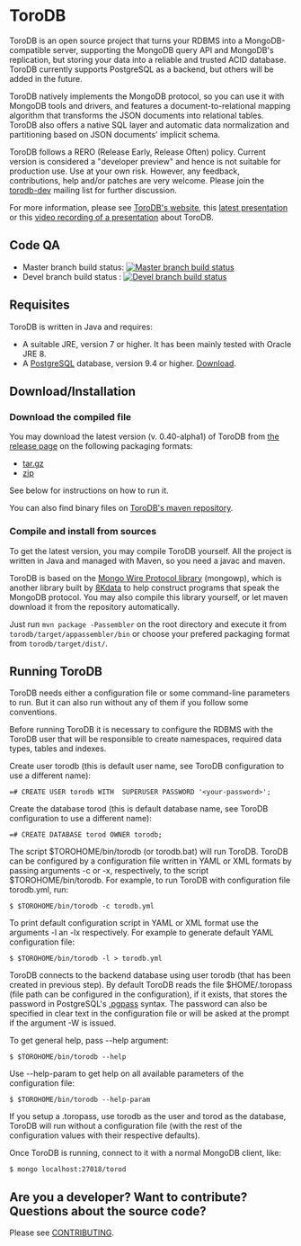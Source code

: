 # ToroDB

ToroDB is an open source project that turns your RDBMS into a
MongoDB-compatible server, supporting the MongoDB query API and
MongoDB's replication, but storing your data into a reliable and trusted
ACID database. ToroDB currently supports PostgreSQL as a backend, but
others will be added in the future.

ToroDB natively implements the MongoDB protocol, so you can use it with
MongoDB tools and drivers, and features a document-to-relational mapping
algorithm that transforms the JSON documents into relational tables.
ToroDB also offers a native SQL layer and automatic data normalization
and partitioning based on JSON documents' implicit schema.

ToroDB follows a RERO (Release Early, Release Often) policy. Current version is
considered a "developer preview" and hence is not suitable for
production use. Use at your own risk. However, any feedback,
contributions, help and/or patches are very welcome. Please join the
[torodb-dev][8] mailing list for further discussion.

For more information, please see [ToroDB's website][1], this 
[latest presentation][7] or this [video recording of a presentation][11] about 
ToroDB.


## Code QA
 * Master branch build status: [![Master branch build status](https://travis-ci.org/torodb/torodb.svg?branch=master)](https://travis-ci.org/torodb/torodb)
 * Devel branch build status :  [![Devel branch build status](https://travis-ci.org/torodb/torodb.svg?branch=devel)](https://travis-ci.org/torodb/torodb)


## Requisites

ToroDB is written in Java and requires:

* A suitable JRE, version 7 or higher. It has been mainly tested with Oracle JRE 8.
* A [PostgreSQL][2] database, version 9.4 or higher. [Download][9].


## Download/Installation

### Download the compiled file

You may download the latest version (v. 0.40-alpha1) of ToroDB from 
[the release page](https://github.com/torodb/torodb/releases/latest) on the 
following packaging formats:
 * [tar.gz](https://github.com/torodb/torodb/archive/v0.40-alpha1.tar.gz)
 * [zip](https://github.com/torodb/torodb/archive/v0.40-alpha1.zip)

See below for instructions on how to run it.

You can also find binary files on [ToroDB's maven repository][3].


### Compile and install from sources

To get the latest version, you may compile ToroDB yourself. All the project is written in Java and managed with Maven, so you need a javac and maven.

ToroDB is based on the [Mongo Wire Protocol library][5] (mongowp), which is another library built by [8Kdata][6] to help construct programs that speak the MongoDB protocol. You may also compile this library yourself, or let maven download it from the repository automatically.

Just run `mvn package -Passembler` on the root directory and execute it from 
`torodb/target/appassembler/bin` or choose your prefered packaging format from
`torodb/target/dist/`.


## Running ToroDB

ToroDB needs either a configuration file or some command-line parameters
to run. But it can also run without any of them if you follow some
conventions.

Before running ToroDB it is necessary to configure the RDBMS with the
ToroDB user that will be responsible to create namespaces, required data
types, tables and indexes. 

Create user torodb (this is default user name, see ToroDB configuration
to use a different name):

    =# CREATE USER torodb WITH  SUPERUSER PASSWORD '<your-password>';

Create the database torod (this is default database name, see ToroDB
configuration to use a different name):

    =# CREATE DATABASE torod OWNER torodb;

The script $TOROHOME/bin/torodb (or torodb.bat) will run ToroDB. ToroDB can be
configured by a configuration file written in YAML or XML formats by
passing arguments -c or -x, respectively, to the script
$TOROHOME/bin/torodb. For example, to run ToroDB with configuration file
torodb.yml, run:

    $ $TOROHOME/bin/torodb -c torodb.yml

To print default configuration script in YAML or XML format use the
arguments -l an -lx respectively. For example to generate default YAML
configuration file:

    $ $TOROHOME/bin/torodb -l > torodb.yml

ToroDB connects to the backend database using user torodb (that has been
created in previous step). By default ToroDB reads the file
$HOME/.toropass (file path can be configured in the configuration), if
it exists, that stores the password in PostgreSQL's [.pgpass][4] syntax. The
password can also be specified in clear text in the configuration file or
will be asked at the prompt if the argument -W is issued.

To get general help, pass --help argument:

    $ $TOROHOME/bin/torodb --help

Use --help-param to get help on all available parameters of the
configuration file:

    $ $TOROHOME/bin/torodb --help-param

If you setup a .toropass, use torodb as the user and torod as the
database, ToroDB will run without a configuration file (with the rest of
the configuration values with their respective defaults).

Once ToroDB is running, connect to it with a normal MongoDB client,
like:

    $ mongo localhost:27018/torod


## Are you a developer? Want to contribute? Questions about the source code?

Please see [CONTRIBUTING][10].


[1]: http://www.torodb.com
[2]: http://www.postgresql.org
[3]: https://oss.sonatype.org/content/groups/public/com/torodb/torodb/
[4]: http://www.postgresql.org/docs/9.4/static/libpq-pgpass.html
[5]: https://github.com/8kdata/mongowp
[6]: http://www.8kdata.com
[7]: http://www.slideshare.net/8kdata/torodb-internals-how-to-create-a-nosql-database-on-top-of-sql-55275036
[8]: https://groups.google.com/forum/#!forum/torodb-dev
[9]: http://www.postgresql.org/download/
[10]: https://github.com/torodb/torodb/blob/master/CONTRIBUTING.md
[11]: https://www.youtube.com/watch?v=C2XuOhLrblo
